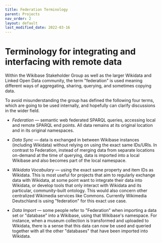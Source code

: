 ```yaml
---
title: Federation Terminology
parent: Projects
nav_order: 2
layout: default
last_modified_date: 2022-03-16
---
```


# Terminology for integrating and interfacing with remote data

Within the Wikibase Stakeholder Group as well as the larger Wikidata and Linked Open Data community, the term "federation" is used meaning different ways of aggregating, sharing, querying, and sometimes copying data.

To avoid misunderstanding the group has defined the following four terms, which are going to be used internally, and hopefully can clarify discussions in the wider field.

- _Federation_ — semantic web federated SPARQL queries, accessing local and remote SPARQL end points. All data remains at its original location and in its original namespaces.

- _Data Sync_ — data is exchanged in between Wikibase instances (including Wikidata) without relying on using the exact same IDs/URIs. In contrast to Federation, instead of merging data from separate locations on-demand at the time of querying, data is imported into a local Wikibase and also becomes part of the local namespace.

- _Wikidata Vocabulary_ — using the exact same property and item IDs as Wikidata. This is most useful for projects that aim to regularly exchange data with Wikidata, at some point want to integrate their data into Wikidata, or develop tools that only interact with Wikidata and its particular, community-built ontology. This would also concern other centralized Wikimedia services like Commons. Currently Wikimedia Deutschland is using "federation" for this exact use case.

- _Data Import_ — some people refer to "Federation" when importing a data set or "database" into a Wikibase, using that Wikibase's namespace. For instance, when a museum collection is transformed and uploaded to Wikidata, there is a sense that this data can now be used and queried together with all the other "databases" that have been imported into Wikidata.
